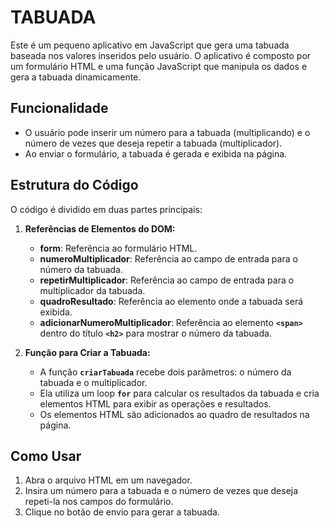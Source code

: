# TABUADA

Este é um pequeno aplicativo em JavaScript que gera uma tabuada baseada nos valores inseridos pelo usuário. O aplicativo é composto por um formulário HTML e uma função JavaScript que manipula os dados e gera a tabuada dinamicamente.

## Funcionalidade

- O usuário pode inserir um número para a tabuada (multiplicando) e o número de vezes que deseja repetir a tabuada (multiplicador).
- Ao enviar o formulário, a tabuada é gerada e exibida na página.

## Estrutura do Código

O código é dividido em duas partes principais:

1. **Referências de Elementos do DOM:**
   - **form**: Referência ao formulário HTML.
   - **numeroMultiplicador**: Referência ao campo de entrada para o número da tabuada.
   - **repetirMultiplicador**: Referência ao campo de entrada para o multiplicador da tabuada.
   - **quadroResultado**: Referência ao elemento onde a tabuada será exibida.
   - **adicionarNumeroMultiplicador**: Referência ao elemento **`<span>`** dentro do título **`<h2>`** para mostrar o número da tabuada.

2. **Função para Criar a Tabuada:**
   - A função **`criarTabuada`** recebe dois parâmetros: o número da tabuada e o multiplicador.
   - Ela utiliza um loop **`for`** para calcular os resultados da tabuada e cria elementos HTML para exibir as operações e resultados.
   - Os elementos HTML são adicionados ao quadro de resultados na página.

## Como Usar

1. Abra o arquivo HTML em um navegador.
2. Insira um número para a tabuada e o número de vezes que deseja repeti-la nos campos do formulário.
3. Clique no botão de envio para gerar a tabuada.
